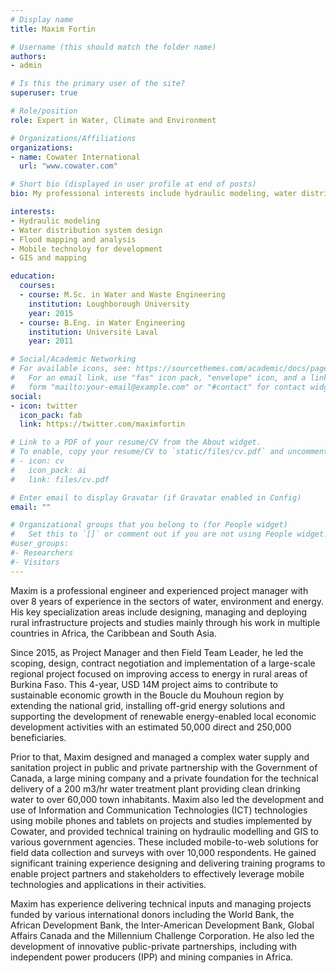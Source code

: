 ```yaml
---
# Display name
title: Maxim Fortin

# Username (this should match the folder name)
authors:
- admin

# Is this the primary user of the site?
superuser: true

# Role/position
role: Expert in Water, Climate and Environment

# Organizations/Affiliations
organizations:
- name: Cowater International
  url: "www.cowater.com"

# Short bio (displayed in user profile at end of posts)
bio: My professional interests include hydraulic modeling, water distribution system design, flood mapping analysis, mobile tech applications for development and GIS.

interests:
- Hydraulic modeling
- Water distribution system design
- Flood mapping and analysis
- Mobile technoloy for development
- GIS and mapping

education:
  courses:
  - course: M.Sc. in Water and Waste Engineering
    institution: Loughborough University
    year: 2015
  - course: B.Eng. in Water Engineering
    institution: Université Laval
    year: 2011

# Social/Academic Networking
# For available icons, see: https://sourcethemes.com/academic/docs/page-builder/#icons
#   For an email link, use "fas" icon pack, "envelope" icon, and a link in the
#   form "mailto:your-email@example.com" or "#contact" for contact widget.
social:
- icon: twitter
  icon_pack: fab
  link: https://twitter.com/maximfortin

# Link to a PDF of your resume/CV from the About widget.
# To enable, copy your resume/CV to `static/files/cv.pdf` and uncomment the lines below.
# - icon: cv
#   icon_pack: ai
#   link: files/cv.pdf

# Enter email to display Gravatar (if Gravatar enabled in Config)
email: ""

# Organizational groups that you belong to (for People widget)
#   Set this to `[]` or comment out if you are not using People widget.
#user_groups:
#- Researchers
#- Visitors
---
```

Maxim is a professional engineer and experienced project manager with over 8 years of experience in the sectors of water, environment and energy. His key specialization areas include designing, managing and deploying rural infrastructure projects and studies mainly through his work in multiple countries in Africa, the Caribbean and South Asia.

Since 2015, as Project Manager and then Field Team Leader, he led the scoping, design, contract negotiation and implementation of a large-scale regional project focused on improving access to energy in rural areas of Burkina Faso. This 4-year, USD 14M project aims to contribute to sustainable economic growth in the Boucle du Mouhoun region by extending the national grid, installing off-grid energy solutions and supporting the development of renewable energy-enabled local economic development activities with an estimated 50,000 direct and 250,000 beneficiaries.

Prior to that, Maxim designed and managed a complex water supply and sanitation project in public and private partnership with the Government of Canada, a large mining company and a private foundation for the technical delivery of a 200 m3/hr water treatment plant providing clean drinking water to over 60,000 town inhabitants. Maxim also led the development and use of Information and Communication Technologies (ICT) technologies using mobile phones and tablets on projects and studies implemented by Cowater, and provided technical training on hydraulic modelling and GIS to various government agencies. These included mobile-to-web solutions for field data collection and surveys with over 10,000 respondents. He gained significant training experience designing and delivering training programs to enable project partners and stakeholders to effectively leverage mobile technologies and applications in their activities.

Maxim has experience delivering technical inputs and managing projects funded by various international donors including the World Bank, the African Development Bank, the Inter-American Development Bank, Global Affairs Canada and the Millennium Challenge Corporation. He also led the development of innovative public-private partnerships, including with independent power producers (IPP) and mining companies in Africa.
